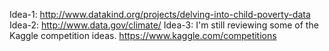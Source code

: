Idea-1: http://www.datakind.org/projects/delving-into-child-poverty-data
Idea-2: http://www.data.gov/climate/
Idea-3: I'm still reviewing some of the Kaggle competition ideas. https://www.kaggle.com/competitions

